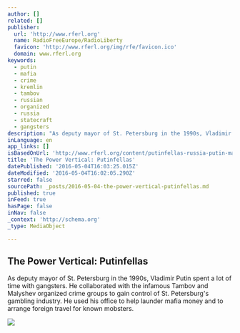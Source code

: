 ```yaml
---
author: []
related: []
publisher:
  url: 'http://www.rferl.org'
  name: RadioFreeEurope/RadioLiberty
  favicon: 'http://www.rferl.org/img/rfe/favicon.ico'
  domain: www.rferl.org
keywords:
  - putin
  - mafia
  - crime
  - kremlin
  - tambov
  - russian
  - organized
  - russia
  - statecraft
  - gangsters
description: "As deputy mayor of St. Petersburg in the 1990s, Vladimir Putin spent a lot of time with gangsters. He collaborated with the infamous Tambov and Malyshev organized crime groups to gain control of St. Petersburg's gambling industry. He used his office to help launder mafia money and to arrange foreign travel for known mobsters."
inLanguage: en
app_links: []
isBasedOnUrl: 'http://www.rferl.org/content/putinfellas-russia-putin-mafia/27713771.html'
title: 'The Power Vertical: Putinfellas'
datePublished: '2016-05-04T16:03:25.015Z'
dateModified: '2016-05-04T16:02:05.290Z'
starred: false
sourcePath: _posts/2016-05-04-the-power-vertical-putinfellas.md
published: true
inFeed: true
hasPage: false
inNav: false
_context: 'http://schema.org'
_type: MediaObject

---
```

<article style=""><h1>The Power Vertical: Putinfellas</h1><p>As deputy mayor of St. Petersburg in the 1990s, Vladimir Putin spent a lot of time with gangsters. He collaborated with the infamous Tambov and Malyshev organized crime groups to gain control of St. Petersburg's gambling industry. He used his office to help launder mafia money and to arrange foreign travel for known mobsters.</p><img src="http://gdb.rferl.org/A9E052FB-0A2F-4771-B27F-63B36FDFCA17_mw1024_mh1024_s.jpg" /></article>